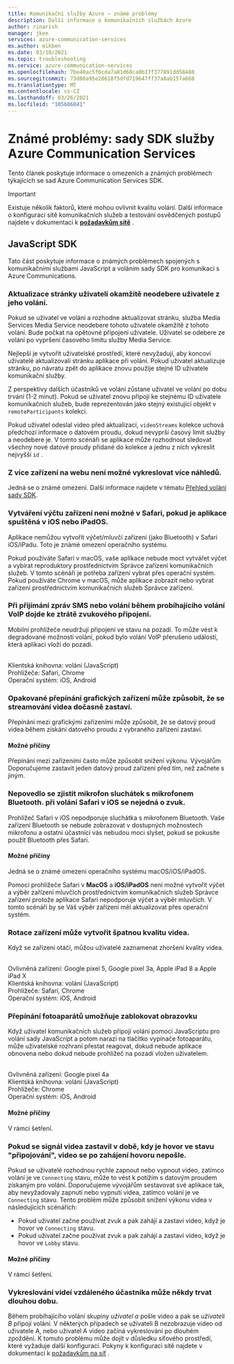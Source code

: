 ```yaml
---
title: Komunikační služby Azure – známé problémy
description: Další informace o komunikačních službách Azure
author: rinarish
manager: jken
services: azure-communication-services
ms.author: mikben
ms.date: 03/10/2021
ms.topic: troubleshooting
ms.service: azure-communication-services
ms.openlocfilehash: 7be40ac5f6cda7a81d68ca0b17f377891dd58480
ms.sourcegitcommit: 73d80a95e28618f5dfd719647ff37a8ab157a668
ms.translationtype: MT
ms.contentlocale: cs-CZ
ms.lasthandoff: 03/26/2021
ms.locfileid: "105606041"
---
```

# <a name="known-issues-azure-communication-services-sdks"></a>Známé problémy: sady SDK služby Azure Communication Services
Tento článek poskytuje informace o omezeních a známých problémech týkajících se sad Azure Communication Services SDK.

> [!IMPORTANT]
> Existuje několik faktorů, které mohou ovlivnit kvalitu volání. Další informace o konfiguraci sítě komunikačních služeb a testování osvědčených postupů najdete v dokumentaci k **[požadavkům sítě](https://docs.microsoft.com/azure/communication-services/concepts/voice-video-calling/network-requirements)** .


## <a name="javascript-sdk"></a>JavaScript SDK

Tato část poskytuje informace o známých problémech spojených s komunikačními službami JavaScript a voláním sady SDK pro komunikaci s Azure Communications.

### <a name="refreshing-a-page-doesnt-immediately-remove-the-user-from-their-call"></a>Aktualizace stránky uživateli okamžitě neodebere uživatele z jeho volání.

Pokud se uživatel ve volání a rozhodne aktualizovat stránku, služba Media Services Media Service neodebere tohoto uživatele okamžitě z tohoto volání. Bude počkat na opětovné připojení uživatele. Uživatel se odebere ze volání po vypršení časového limitu služby Media Service.

Nejlepší je vytvořit uživatelské prostředí, které nevyžadují, aby koncoví uživatelé aktualizovali stránku aplikace při volání. Pokud uživatel aktualizuje stránku, po návratu zpět do aplikace znovu použije stejné ID uživatele komunikační služby.

Z perspektivy dalších účastníků ve volání zůstane uživatel ve volání po dobu trvání (1-2 minut). Pokud se uživatel znovu připojí ke stejnému ID uživatele komunikačních služeb, bude reprezentován jako stejný existující objekt v `remoteParticipants` kolekci.

Pokud uživatel odeslal video před aktualizací, `videoStreams` kolekce uchová předchozí informace o datovém proudu, dokud nevyprší časový limit služby a neodebere je. V tomto scénáři se aplikace může rozhodnout sledovat všechny nové datové proudy přidané do kolekce a jednu z nich vykreslit nejvyšší `id` . 


### <a name="its-not-possible-to-render-multiple-previews-from-multiple-devices-on-web"></a>Z více zařízení na webu není možné vykreslovat více náhledů.
Jedná se o známé omezení. Další informace najdete v tématu [Přehled volání sady SDK](https://docs.microsoft.com/azure/communication-services/concepts/voice-video-calling/calling-sdk-features).

### <a name="enumerating-devices-isnt-possible-in-safari-when-the-application-runs-on-ios-or-ipados"></a>Vytváření výčtu zařízení není možné v Safari, pokud je aplikace spuštěná v iOS nebo iPadOS.

Aplikace nemůžou vytvořit výčet/mluvčí zařízení (jako Bluetooth) v Safari iOS/iPadu. Toto je známé omezení operačního systému.

Pokud používáte Safari v macOS, vaše aplikace nebude moct vytvářet výčet a vybírat reproduktory prostřednictvím Správce zařízení komunikačních služeb. V tomto scénáři je potřeba zařízení vybrat přes operační systém. Pokud používáte Chrome v macOS, může aplikace zobrazit nebo vybrat zařízení prostřednictvím komunikačních služeb Správce zařízení.

### <a name="audio-connectivity-is-lost-when-receiving-sms-messages-or-calls-during-an-ongoing-voip-call"></a>Při přijímání zpráv SMS nebo volání během probíhajícího volání VoIP dojde ke ztrátě zvukového připojení.
Mobilní prohlížeče neudržují připojení ve stavu na pozadí. To může vést k degradované možnosti volání, pokud bylo volání VoIP přerušeno událostí, která aplikaci vloží do pozadí.

<br/>Klientská knihovna: volání (JavaScript)
<br/>Prohlížeče: Safari, Chrome
<br/>Operační systém: iOS, Android

### <a name="repeatedly-switching-video-devices-may-cause-video-streaming-to-temporarily-stop"></a>Opakované přepínání grafických zařízení může způsobit, že se streamování videa dočasně zastaví.

Přepínání mezi grafickými zařízeními může způsobit, že se datový proud videa během získání datového proudu z vybraného zařízení zastaví.

#### <a name="possible-causes"></a>Možné příčiny
Přepínání mezi zařízeními často může způsobit snížení výkonu. Vývojářům Doporučujeme zastavit jeden datový proud zařízení před tím, než začnete s jiným.

### <a name="bluetooth-headset-microphone-is-not-detected-therefore-is-not-audible-during-the-call-on-safari-on-ios"></a>Nepovedlo se zjistit mikrofon sluchátek s mikrofonem Bluetooth. při volání Safari v iOS se nejedná o zvuk.
Prohlížeč Safari v iOS nepodporuje sluchátka s mikrofonem Bluetooth. Vaše zařízení Bluetooth se nebude zobrazovat v dostupných možnostech mikrofonu a ostatní účastníci vás nebudou moci slyšet, pokud se pokusíte použít Bluetooth přes Safari.

#### <a name="possible-causes"></a>Možné příčiny
Jedná se o známé omezení operačního systému macOS/iOS/iPadOS. 

Pomocí prohlížeče Safari v **MacOS** a **iOS/iPadOS** není možné vytvořit výčet a výběr zařízení mluvčích prostřednictvím komunikačních služeb Správce zařízení protože aplikace Safari nepodporuje výčet a výběr mluvčích. V tomto scénáři by se Váš výběr zařízení měl aktualizovat přes operační systém.

### <a name="rotation-of-a-device-can-create-poor-video-quality"></a>Rotace zařízení může vytvořit špatnou kvalitu videa.
Když se zařízení otáčí, můžou uživatelé zaznamenat zhoršení kvality videa.

<br/>Ovlivněná zařízení: Google pixel 5, Google pixel 3a, Apple iPad 8 a Apple iPad X
<br/>Klientská knihovna: volání (JavaScript)
<br/>Prohlížeče: Safari, Chrome
<br/>Operační systém: iOS, Android


### <a name="camera-switching-makes-the-screen-freeze"></a>Přepínání fotoaparátů umožňuje zablokovat obrazovku 
Když uživatel komunikačních služeb připojí volání pomocí JavaScriptu pro volání sady JavaScript a potom narazí na tlačítko vypínače fotoaparátu, může uživatelské rozhraní přestat reagovat, dokud nebude aplikace obnovena nebo dokud nebude prohlížeč na pozadí vložen uživatelem.

<br/>Ovlivněná zařízení: Google pixel 4a
<br/>Klientská knihovna: volání (JavaScript)
<br/>Prohlížeče: Chrome
<br/>Operační systém: iOS, Android


#### <a name="possible-causes"></a>Možné příčiny
V rámci šetření.

### <a name="if-the-video-signal-was-stopped-while-the-call-is-in-connecting-state-the-video-will-not-be-sent-after-the-call-started"></a>Pokud se signál videa zastavil v době, kdy je hovor ve stavu "připojování", video se po zahájení hovoru nepošle. 
Pokud se uživatelé rozhodnou rychle zapnout nebo vypnout video, zatímco volání je ve `Connecting` stavu, může to vést k potížím s datovým proudem získaným pro volání. Doporučujeme vývojářům sestavovat své aplikace tak, aby nevyžadovaly zapnutí nebo vypnutí videa, zatímco volání je ve `Connecting` stavu. Tento problém může způsobit snížení výkonu videa v následujících scénářích:

 - Pokud uživatel začne používat zvuk a pak zahájí a zastaví video, když je hovor ve `Connecting` stavu.
 - Pokud uživatel začne používat zvuk a pak zahájí a zastaví video, když je hovor ve `Lobby` stavu.


#### <a name="possible-causes"></a>Možné příčiny
V rámci šetření.

###  <a name="sometimes-it-takes-a-long-time-to-render-remote-participant-videos"></a>Vykreslování videí vzdáleného účastníka může někdy trvat dlouhou dobu.
Během probíhajícího volání skupiny _uživatel a_ pošle video a pak se _uživateli B_ připojí volání. V některých případech se uživateli B nezobrazuje video od uživatele A, nebo uživatel A video začíná vykreslování po dlouhém zpoždění. K tomuto problému může dojít v důsledku síťového prostředí, které vyžaduje další konfiguraci. Pokyny k konfiguraci sítě najdete v dokumentaci k [požadavkům na síť](https://docs.microsoft.com/azure/communication-services/concepts/voice-video-calling/network-requirements) .
